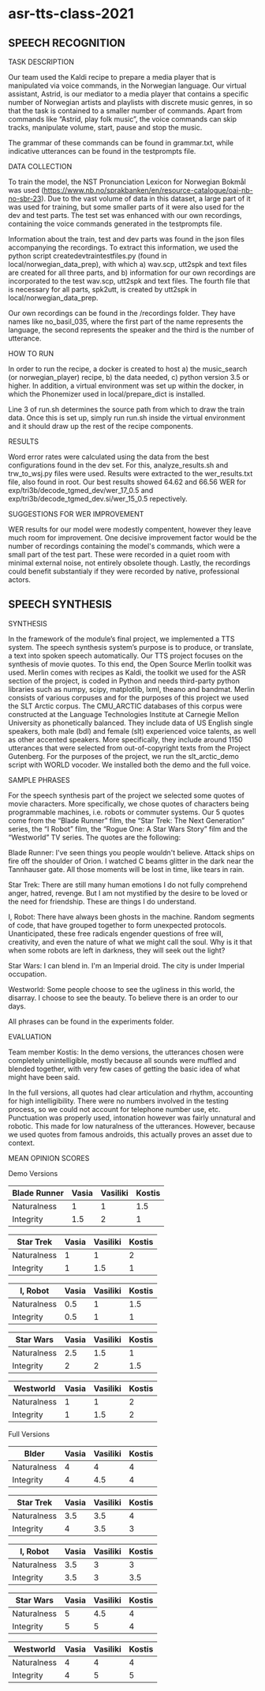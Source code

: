 # asr-tts-class-2021

## SPEECH RECOGNITION ##
 
TASK DESCRIPTION

Our team used the Kaldi recipe to prepare a media player that is manipulated via voice commands, in the Norwegian language. Our virtual assistant, Astrid, is our mediator to a media player that contains a specific number of Norwegian artists and playlists with discrete music genres, in so that the task is contained to a smaller number of commands. Apart from commands like “Astrid, play folk music”, the voice commands can skip tracks, manipulate volume, start, pause and stop the music.

The grammar of these commands can be found in grammar.txt, while indicative utterances can be found in the testprompts file.

DATA COLLECTION

To train the model, the NST Pronunciation Lexicon for Norwegian Bokmål was used (https://www.nb.no/sprakbanken/en/resource-catalogue/oai-nb-no-sbr-23). Due to the vast volume of data in this dataset, a large part of it was used for training, but some smaller parts of it were also used for the dev and test parts. The test set was enhanced with our own recordings, containing the voice commands generated in the testprompts file. 

Information about the train, test and dev parts was found in the json files accompanying the recordings. To extract this information, we used the python script createdevtraintestfiles.py (found in local/norwegian_data_prep), with which a) wav.scp, utt2spk and text files are created for all three parts, and b) information for our own recordings are incorporated to the test wav.scp, utt2spk and text files. The fourth file that is necessary for all parts, spk2utt, is created by utt2spk in local/norwegian_data_prep. 

Our own recordings can be found in the /recordings folder. They have names like no_basil_035, where the first part of the name represents the language, the second represents the speaker and the third is the number of utterance.

HOW TO RUN

In order to run the recipe, a docker is created to host a) the music_search (or norwegian_player) recipe, b) the data needed, c) python version 3.5 or higher. In addition, a virtual environment was set up within the docker, in which the Phonemizer used in local/prepare_dict is installed. 

Line 3 of run.sh determines the source path from which to draw the train data. Once this is set up, simply run run.sh inside the virtual environment and it should draw up the rest of the recipe components.

RESULTS

Word error rates were calculated using the data from the best configurations found in the dev set. For this, analyze_results.sh and trw_to_wsj.py files were used. Results were extracted to the wer_results.txt file, also found in root. Our best results showed 64.62 and 66.56 WER for exp/tri3b/decode_tgmed_dev/wer_17_0.5 and exp/tri3b/decode_tgmed_dev.si/wer_15_0.5 repectively.

SUGGESTIONS FOR WER IMPROVEMENT

WER results for our model were modestly compentent, however they leave much room for improvement. One decisive improvement factor would be the number of recordings containing the model's commands, which were a small part of the test part. These were recorded in a quiet room with minimal external noise, not entirely obsolete though. Lastly, the recordings could benefit substantialy if they were recorded by native, professional actors.

## SPEECH SYNTHESIS ##

SYNTHESIS

In the framework of the module’s final project, we implemented a TTS system. The speech synthesis system’s purpose is to produce, or translate, a text into spoken speech automatically. Our TTS project focuses on the synthesis of movie quotes. To this end, the Open Source Merlin toolkit was used. Merlin comes with recipes as Kaldi, the toolkit we used for the ASR section of the project, is coded in Python and needs third-party python libraries such as numpy, scipy, matplotlib, lxml, theano and bandmat. Merlin consists of various corpuses and for the purposes of this project we used the SLT Arctic corpus. The CMU_ARCTIC databases of this corpus were constructed at the Language Technologies Institute at Carnegie Mellon University as phonetically balanced. They include data of US English single speakers, both male (bdl) and female (slt) experienced voice talents, as well as other accented speakers. More specifically, they include around 1150 utterances that were selected from out-of-copyright texts from the Project Gutenberg. For the purposes of the project, we run the slt_arctic_demo script with WORLD vocoder. We installed both the demo and the full voice.

SAMPLE PHRASES

For the speech synthesis part of the project we selected some quotes of movie characters. More specifically, we chose quotes of characters being programmable machines, i.e. robots or commuter systems. Our 5 quotes come from the “Blade Runner” film, the “Star Trek: The Next Generation” series, the “I Robot” film, the “Rogue One: A Star Wars Story” film and the “Westworld” TV series. The quotes are the following:

Blade Runner: I've seen things you people wouldn't believe. Attack ships on fire off the shoulder of Orion. I watched C beams glitter in the dark near the Tannhauser gate. All those moments will be lost in time, like tears in rain.

Star Trek: There are still many human emotions I do not fully comprehend anger, hatred, revenge. But I am not mystified by the desire to be loved or the need for friendship. These are things I do understand.

I, Robot: There have always been ghosts in the machine. Random segments of code, that have grouped together to form unexpected protocols. Unanticipated, these free radicals engender questions of free will, creativity, and even the nature of what we might call the soul. Why is it that when some robots are left in darkness, they will seek out the light?

Star Wars: I can blend in. I'm an Imperial droid. The city is under Imperial occupation.

Westworld: Some people choose to see the ugliness in this world, the disarray. I choose to see the beauty. To believe there is an order to our days.

All phrases can be found in the experiments folder.

EVALUATION

Team member Kostis: 
In the demo versions, the utterances chosen were completely unintelligible, mostly because all sounds were muffled and blended together, with very few cases of getting the basic idea of what might have been said. 

In the full versions, all quotes had clear articulation and rhythm, accounting for high intelligibility. There were no numbers involved in the testing process, so we could not account for telephone number use, etc. Punctuation was properly used, intonation however was fairly unnatural and robotic. This made for low naturalness of the utterances. However, because we used quotes from famous androids, this actually proves an asset due to context. 


MEAN OPINION SCORES

Demo Versions

| Blade Runner | Vasia |	Vasiliki	| Kostis
|---|---|---|---|
| Naturalness	 | 1		   |   1	     |   1.5
Integrity	     | 1.5		 |   2		    |    1

| Star Trek	   | Vasia	|	Vasiliki	| Kostis
|---|---|---|---|
| Naturalness	 |  1		  |   1		    |   2
| Integrity	   |  1   	| 	1.5   		|   1

| I, Robot	    | Vasia	| Vasiliki	| Kostis
|---|---|---|---|
| Naturalness	 |  0.5	 |  	1   		 |  1.5
| Integrity	   |  0.5 	| 	 1		    |  1

| Star Wars	   | Vasia	| Vasiliki	| Kostis
|---|---|---|---|
| Naturalness	 |  2.5 	| 	1.5   		|  1
| Integrity	   |  2	   |  	2	     |  1.5

| Westworld |	Vasia	|	Vasiliki |	Kostis
|---|---|---|---|
Naturalness	| 1	|	1	|	2
Integrity	| 1	|	1.5	|	2


Full Versions

| Blder |	Vasia	|	Vasiliki |	Kostis
|---|---|---|---|
Naturalness	| 4	|	4	|	4
Integrity	| 4	|	4.5	|	4

| Star Trek |	Vasia	|	Vasiliki |	Kostis
|---|---|---|---|
Naturalness	| 3.5	|	3.5	|	4
Integrity	| 4	|	3.5	|	3

| I, Robot |	Vasia	|	Vasiliki |	Kostis
|---|---|---|---|
Naturalness	| 3.5	|	3	|	3
Integrity	| 3.5	|	3	|	3.5

| Star Wars |	Vasia	|	Vasiliki |	Kostis
|---|---|---|---|
Naturalness	| 5	|	4.5	|	4
Integrity	| 5	|	5	|	4


| Westworld |	Vasia	|	Vasiliki |	Kostis
|---|---|---|---|
Naturalness	| 4	|	4	|	4
Integrity	| 4	|	5	|	5
